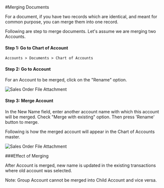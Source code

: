 #Merging Documents

For a document, if you have two records which are identical, and meant for common purpose, you can merge them into one record.

Following are step to merge documents. Let's assume we are merging two Accounts.

#### Step 1: Go to Chart of Account

`Accounts > Documents > Chart of Accounts`

#### Step 2: Go to Account 

For an Account to be merged, click on the "Rename" option.

<img alt="Sales Order File Attachment" class="screenshot" src="/assets/erpnext_docs/assets/img/articles/merge-docs-1.png">

#### Step 3: Merge Account

In the New Name field, enter another account name with which this account will be merged. Check "Merge with existing" option. Then press 'Rename' button to merge.

Following is how the merged account will appear in the Chart of Accounts master.

<img alt="Sales Order File Attachment" class="screenshot" src="/assets/erpnext_docs/assets/img/articles/merge-docs-2.gif">

###Effect of Merging

After Account is merged, new name is updated in the existing transactions where old account was selected.

<div class="well"> Note: Group Account cannot be merged into Child Account and vice versa.</div>

<!-- markdown -->

